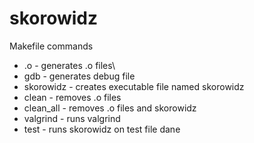 # skorowidz

Makefile commands

- .o - generates .o files\
- gdb - generates debug file
- skorowidz - creates executable file named skorowidz
- clean - removes .o files
- clean_all - removes .o files and skorowidz
- valgrind - runs valgrind
- test - runs skorowidz on test file dane

